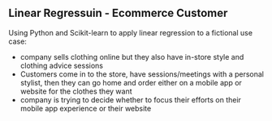 ## Linear Regressuin - Ecommerce Customer

Using Python and Scikit-learn to apply linear regression to a fictional use case:

- company sells clothing online but they also have in-store style and clothing advice sessions
- Customers come in to the store, have sessions/meetings with a personal stylist, then they can go home and order either on a mobile app or website for the clothes they want
- company is trying to decide whether to focus their efforts on their mobile app experience or their website
